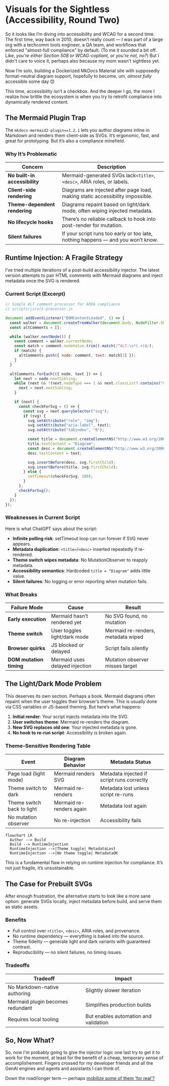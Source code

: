 # Visuals for the Sightless (Accessibility, Round Two)

So it looks like I’m diving into accessibility and WCAG for a second time. The first time, way back in 2010, doesn’t really count — I was part of a large org with a techcomm tools engineer, a QA team, and workflows that enforced "almost-full compliance" by default. (To me it sounded a bit off. Like, *you're either Section 508 or WCAG-copliant, or you're not, no?*) But I didn't care to voice it, perhaps also because my mom wasn't sightless yet.

Now I’m solo, building a Dockerized MkDocs Material site with supposedly format-neutral diagram support, hopefully to become, um, *almost fully* accessible some day 😊

This time, accessibility isn’t a checkbox. And the deeper I go, the more I realize how brittle the ecosystem is when you try to retrofit compliance into dynamically rendered content.

## The Mermaid Plugin Trap

The `mkdocs-mermaid2-plugin==1.2.1` lets you author diagrams inline in Markdown and renders them client-side as SVGs. It’s ergonomic, fast, and great for prototyping. But it’s also a compliance minefield.

### Why It’s Problematic


| Concern                       | Description                                                                        |
| ------------------------------- | ------------------------------------------------------------------------------------ |
| **No built-in accessibility** | Mermaid-generated SVGs lack`<title>`, `<desc>`, ARIA roles, or labels.             |
| **Client-side rendering**     | Diagrams are injected after page load, making static accessibility impossible.     |
| **Theme-dependent rendering** | Diagrams repaint based on light/dark mode, often wiping injected metadata.         |
| **No lifecycle hooks**        | There’s no reliable callback to hook into post-render for mutation.               |
| **Silent failures**           | If your script runs too early or too late, nothing happens — and you won’t know. |

## Runtime Injection: A Fragile Strategy

I’ve tried multiple iterations of a post-build accessibility injector. The latest version attempts to pair HTML comments with Mermaid diagrams and inject metadata once the SVG is rendered.

### Current Script (Excerpt)

```js
// Simple ALT comment processor for AODA compliance
// scripts/js/alt-processor.js

document.addEventListener("DOMContentLoaded", () => {
  const walker = document.createTreeWalker(document.body, NodeFilter.SHOW_COMMENT, null, false);
  const altComments = [];

  while (walker.nextNode()) {
    const comment = walker.currentNode;
    const match = comment.nodeValue.trim().match(/^ALT:\s*(.+)$/);
    if (match) {
      altComments.push({ node: comment, text: match[1] });
    }
  }

  altComments.forEach(({ node, text }) => {
    let next = node.nextSibling;
    while (next && !(next.nodeType === 1 && next.classList?.contains("mermaid"))) {
      next = next.nextSibling;
    }

    if (next) {
      const checkForSvg = () => {
        const svg = next.querySelector("svg");
        if (svg) {
          svg.setAttribute("role", "img");
          svg.setAttribute("aria-label", text);
          svg.setAttribute("tabindex", "0");

          const title = document.createElementNS("http://www.w3.org/2000/svg", "title");
          title.textContent = "Diagram";
          const desc = document.createElementNS("http://www.w3.org/2000/svg", "desc");
          desc.textContent = text;

          svg.insertBefore(desc, svg.firstChild);
          svg.insertBefore(title, svg.firstChild);
        } else {
          setTimeout(checkForSvg, 100);
        }
      };
      checkForSvg();
    }
  });
});
```

### Weaknesses in Current Script

Here is what ChatGPT says about the script:

* **Infinite polling risk**: setTimeout loop can run forever if SVG never appears.
* **Metadata duplication**: `<title>`/`<desc>` inserted repeatedly if re-rendered.
* **Theme switch wipes metadata**: No MutationObserver to reapply metadata.
* **Accessibility semantics**: Hardcoded `title = "Diagram"` adds little value.
* **Silent failures**: No logging or error reporting when mutation fails.

### What Breaks


| Failure Mode            | Cause                          | Result                             |
| ------------------------- | -------------------------------- | ------------------------------------ |
| **Early execution**     | Mermaid hasn’t rendered yet   | No SVG found, no mutation          |
| **Theme switch**        | User toggles light/dark mode   | Mermaid re-renders, metadata wiped |
| **Browser quirks**      | JS blocked or delayed          | Script fails silently              |
| **DOM mutation timing** | Mermaid uses delayed injection | Mutation observer misses target    |

## The Light/Dark Mode Problem

This deserves its own section. Perhaps a book. Mermaid diagrams often repaint when the user toggles their browser’s theme. This is usually done via CSS variables or JS-based theming. But here’s what happens:

1. **Initial render**: Your script injects metadata into the SVG.
2. **User switches theme**: Mermaid re-renders the diagram.
3. **New SVG replaces old one**: Your injected metadata is gone.
4. **No hook to re-run script**: Accessibility is broken again.

### Theme-Sensitive Rendering Table


| Event                      | Diagram Behavior         | Metadata Status                            |
| ---------------------------- | -------------------------- | -------------------------------------------- |
| Page load (light mode)     | Mermaid renders SVG      | Metadata injected if script runs correctly |
| Theme switch to dark       | Mermaid re-renders       | Metadata lost unless script re-runs        |
| Theme switch back to light | Mermaid re-renders again | Metadata lost again                        |
| No mutation observer       | No re-injection          | Accessibility fails                        |

```mermaid
flowchart LR
  Author --> Build
  Build --> RuntimeInjection
  RuntimeInjection -->|Theme toggle| MetadataLost
  RuntimeInjection -->|No theme toggle| MetadataOK
```

This is a fundamental flaw in relying on runtime injection for compliance. It’s not just fragile, it’s unsustainable.

## The Case for Prebuilt SVGs

After enough frustration, the alternative starts to look like a more sane option: generate SVGs locally, inject metadata before build, and serve them as static assets.

### Benefits

* Full control over `<title>`, `<desc>`, ARIA roles, and provenance.
* No runtime dependency — everything is baked into the source.
* Theme fidelity — generate light and dark variants with guaranteed contrast.
* Reproducibility — no silent failures, no timing issues.

### Tradeoffs


| Tradeoff                         | Impact                                |
| ---------------------------------- | --------------------------------------- |
| No Markdown-native authoring     | Slightly slower iteration             |
| Mermaid plugin becomes redundant | Simplifies production builds          |
| Requires local tooling           | But enables automation and validation |

## So, Now What?

So, now I'm probably going to give the injector logic one last try to get it to work for the moment, at least for the benefit of a cheap, temporary sense of accomplishement. Fingers crossed for my developer friends and all the GenAI engines and agents and assistants I can think of.

Down the road/longer term — perhaps [mobilize some of them 'for real'?](../sec_freeform/ai-accessibility.md)
